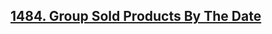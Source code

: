 <h2><a href="https://leetcode.com/problems/group-sold-products-by-the-date">1484. Group Sold Products By The Date</a></h2>

